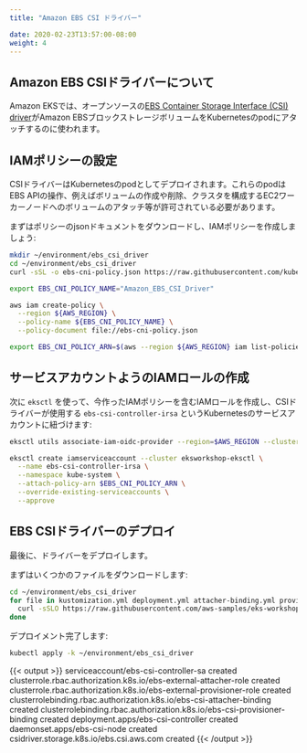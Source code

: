 ```yaml
---
title: "Amazon EBS CSI ドライバー"

date: 2020-02-23T13:57:00-08:00
weight: 4
---
```


<!--
## About the Amazon EBS CSI Driver
-->
## Amazon EBS CSIドライバーについて

<!--
On Amazon EKS, the open-source [EBS Container Storage Interface (CSI)
driver](https://github.com/kubernetes-sigs/aws-ebs-csi-driver) is used to manage
the attachment of Amazon EBS block storage volumes to Kubernetes Pods.
--->
Amazon EKSでは、オープンソースの[EBS Container Storage Interface (CSI)
driver](https://github.com/kubernetes-sigs/aws-ebs-csi-driver)がAmazon EBSブロックストレージボリュームをKubernetesのpodにアタッチするのに使われます。

<!--
## Configure IAM Policy
-->
## IAMポリシーの設定

<!--
The CSI driver is deployed as set of Kubernetes Pods. These Pods must have
permission to perform EBS API operations, such as creating and deleting volumes,
and attaching volumes to the EC2 worker nodes that comprise the cluster.
-->
CSIドライバーはKubernetesのpodとしてデプロイされます。これらのpodはEBS APIの操作、例えばボリュームの作成や削除、クラスタを構成するEC2ワーカーノードへのボリュームのアタッチ等が許可されている必要があります。

<!--
First, let's download the policy JSON document, and create an IAM Policy from it:
-->
まずはポリシーのjsonドキュメントをダウンロードし、IAMポリシーを作成しましょう:

```sh
mkdir ~/environment/ebs_csi_driver
cd ~/environment/ebs_csi_driver
curl -sSL -o ebs-cni-policy.json https://raw.githubusercontent.com/kubernetes-sigs/aws-ebs-csi-driver/v0.4.0/docs/example-iam-policy.json

export EBS_CNI_POLICY_NAME="Amazon_EBS_CSI_Driver"

aws iam create-policy \
  --region ${AWS_REGION} \
  --policy-name ${EBS_CNI_POLICY_NAME} \
  --policy-document file://ebs-cni-policy.json

export EBS_CNI_POLICY_ARN=$(aws --region ${AWS_REGION} iam list-policies --query 'Policies[?PolicyName==`'$EBS_CNI_POLICY_NAME'`].Arn' --output text)
```

<!--
## Configure IAM Role for Service Account
-->
## サービスアカウントようのIAMロールの作成

<!--
Next, we'll ask `eksctl` to create an IAM Role that contains the IAM Policy we
created, and associate it with a Kubernetes Service Account called
`ebs-csi-controller-irsa` that will be used by the CSI Driver:
-->
次に `eksctl` を使って、今作ったIAMポリシーを含むIAMロールを作成し、CSIドライバーが使用する `ebs-csi-controller-irsa` 
というKubernetesのサービスアカウントに紐づけます:

```sh
eksctl utils associate-iam-oidc-provider --region=$AWS_REGION --cluster=eksworkshop-eksctl --approve

eksctl create iamserviceaccount --cluster eksworkshop-eksctl \
  --name ebs-csi-controller-irsa \
  --namespace kube-system \
  --attach-policy-arn $EBS_CNI_POLICY_ARN \
  --override-existing-serviceaccounts \
  --approve
```

<!--
## Deploy EBS CSI Driver
-->
## EBS CSIドライバーのデプロイ

<!--
Finally, we can deploy the driver.
-->
最後に、ドライバーをデプロイします。

<!--
First, we'll need to download a few files.  Run:
-->
まずはいくつかのファイルをダウンロードします:

```sh
cd ~/environment/ebs_csi_driver
for file in kustomization.yml deployment.yml attacher-binding.yml provisioner-binding.yml; do
  curl -sSLO https://raw.githubusercontent.com/aws-samples/eks-workshop/main/content/beginner/170_statefulset/ebs_csi_driver.files/$file
done
```

<!--
To complete the deployment:
-->
デプロイメント完了します:

```sh
kubectl apply -k ~/environment/ebs_csi_driver
```

{{< output >}}
serviceaccount/ebs-csi-controller-sa created
clusterrole.rbac.authorization.k8s.io/ebs-external-attacher-role created
clusterrole.rbac.authorization.k8s.io/ebs-external-provisioner-role created
clusterrolebinding.rbac.authorization.k8s.io/ebs-csi-attacher-binding created
clusterrolebinding.rbac.authorization.k8s.io/ebs-csi-provisioner-binding created
deployment.apps/ebs-csi-controller created
daemonset.apps/ebs-csi-node created
csidriver.storage.k8s.io/ebs.csi.aws.com created
{{< /output >}}
